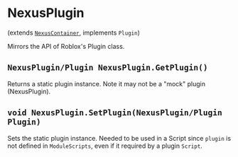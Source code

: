 # NexusPlugin
(extends [`NexusContainer`](../Base/NexusContainer.md), implements `Plugin`)

Mirrors the API of Roblox's Plugin class.

## `NexusPlugin/Plugin NexusPlugin.GetPlugin()`
Returns a static plugin instance. Note it may not be
a "mock" plugin (NexusPlugin).

## `void NexusPlugin.SetPlugin(NexusPlugin/Plugin Plugin)`
Sets the static plugin instance. Needed to be
used in a Script since `plugin` is not defined
in `ModuleScripts`, even if it required by a plugin
`Script`.